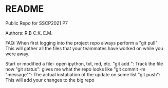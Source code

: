 # README
Public Repo for SSCP2021 P7

Authors:
R.B
C.K.
E.M.


FAQ:
When first logging into the project repo always perform a "git pull"
This will gather all the files that your teammates have worked on while you were away.

Start or modified  a file- open ipython, txt, md, etc. 
"git add <filename>": Track the file now
"git status": gives me what the repo looks like
"git commit -m "message"": The actual instatiation of the update on some list 
"git push": This will add your changes to the big repo
